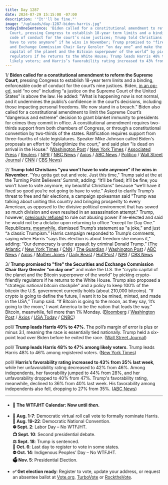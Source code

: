 ```yaml
---
title: Day 1287
date: 2024-07-29 15:15:00 -07:00
description: '"It''ll be fine."'
image: "/uploads/day-1287-biden-harris.jpg"
todayInOneSentence: 'Biden called for a constitutional amendment to reform the Supreme
  Court, pressing Congress to establish 18-year term limits and a binding, enforceable
  code of conduct for the court’s nine justices; Trump told Christians “you won’t
  have to vote anymore” if he wins in November; Trump promised to "fire" the Securities
  and Exchange Commission Chair Gary Gensler “on day one” and make the U.S. the “crypto
  capital of the planet and the Bitcoin superpower of the world” by picking crypto-friendly
  regulators if he returns to the White House; Trump leads Harris 48% to 47% among
  likely voters; and Harris’s favorability rating increased to 43% from 35% last week. '
---
```


1/ **Biden called for a constitutional amendment to reform the Supreme Court**, pressing Congress to establish 18-year term limits and a binding, enforceable code of conduct for the court’s nine justices. Biden, [in an op-ed](https://www.washingtonpost.com/opinions/2024/07/29/joe-biden-reform-supreme-court-presidential-immunity-plan-announcement/), said “no one” including “a justice on the Supreme Court of the United States” is above the law. He added: "What is happening now is not normal, and it undermines the public’s confidence in the court’s decisions, including those impacting personal freedoms. We now stand in a breach.” Biden also called for a constitutional amendment to limit the Supreme Court’s “dangerous and extreme” decision to grant blanket immunity to presidents for crimes they commit in office. A constitutional amendment requires two-thirds support from both chambers of Congress, or through a constitutional convention by two-thirds of the states. Ratification requires support from three-fourths of state legislatures. Speaker Mike Johnson called Biden's proposals an effort to "delegitimize the court," and said plan "is dead on arrival in the House." ([Washington Post](https://www.washingtonpost.com/politics/2024/07/29/biden-supreme-court-reform-ethics-code-term-limits/) / [New York Times](https://www.nytimes.com/2024/07/29/us/politics/biden-supreme-court-austin-texas.html) / [Associated Press](https://apnews.com/article/supreme-court-reform-biden-harris-trump-ffd48f3a2023aeca841bb53c2147ef03) / [Reuters](https://www.reuters.com/world/us/biden-propose-supreme-court-term-limits-binding-code-conduct-2024-07-29/) / [NPR](https://www.npr.org/2024/07/29/nx-s1-5055094/biden-supreme-court) / [NBC News](https://www.nbcnews.com/politics/supreme-court/biden-call-supreme-court-reforms-constitutional-limits-presidential-im-rcna163970) / [Axios](https://www.axios.com/2024/07/29/biden-supreme-court-reform-term-limits-ethics-code) / [ABC News](https://abcnews.go.com/Politics/biden-calls-supreme-court-reforms-amendment-strip-presidents/story?id=112356142) / [Politico](https://www.politico.com/news/2024/07/29/biden-supreme-court-reform-announcement-00171594) / [Wall Street Journal](https://www.wsj.com/politics/policy/biden-to-call-for-supreme-court-reforms-and-overturn-of-presidential-immunity-fe7ce648) / [CNN](https://www.cnn.com/2024/07/29/politics/biden-supreme-court-reform/index.html) / [CBS News](https://www.cbsnews.com/news/biden-supreme-court-reform/))

2/ **Trump told Christians “you won’t have to vote anymore” if he wins in November**. "You gotta get out and vote. Just this time," Trump said at the at the Turning Point Believers’ Summit, adding: “It’ll be fixed; it’ll be fine; you won’t have to vote anymore, my beautiful Christians” because “we’ll have it fixed so good you’re not going to have to vote.” Asked to clarify Trump’s threat to free and fair elections, a campaign spokesman said "Trump was talking about uniting this country and bringing prosperity to every American, as opposed to the divisive political environment that has sowed so much division and even resulted in an assassination attempt." Trump, however, [previously refused](https://whatthefuckjusthappenedtoday.com/2023/12/06/day-1051/#1-trump-refused-to-rule-out-abusing) to rule out abusing power if re-elected and said he would not be a dictator upon returning to office “except for Day One.” Republicans, [meanwhile](https://www.rollingstone.com/politics/politics-news/republicans-shrug-trump-wont-have-to-vote-anymore-1235069608/), dismissed Trump’s statement as "a joke,” and just “a classic Trumpism.” Harris campaign responded to Trump’s comments, saying when Harris "says this election is about freedom she means it," adding: “Our democracy is under assault by criminal Donald Trump.” ([The Atlantic](https://www.theatlantic.com/politics/archive/2024/07/trump-vote-believers-summit/679273/?gift=mIBPPidhhodu0voIJGg1qH_-FS-Cq1IdsyHamr8U3nU) / [New York Times](https://www.nytimes.com/2024/07/27/us/politics/trump-votes-christians.html?unlocked_article_code=1.-U0.99ad.Z58CgfqpBLXD) / [CNN](https://www.cnn.com/politics/live-news/kamala-harris-trump-election-07-27-24?cid=ios_app#h_dd3b126ae92c9959d5e06a803f7b1ab1) / [The Guardian](https://www.theguardian.com/us-news/article/2024/jul/27/trump-speech-no-need-to-vote-future) / [Washington Post](https://www.washingtonpost.com/politics/2024/07/27/trump-faces-backlash-four-years-you-dont-have-vote-again-remark/) / [ABC News](https://abcnews.go.com/Politics/harris-camp-responds-trump-telling-christians-dont-vote/story?id=112338473) / [Axios](https://www.axios.com/2024/07/28/trump-christians-voting-turning-point-speech) / [Mother Jones](https://www.motherjones.com/politics/2024/07/trump-tells-christian-supporters-you-wont-have-to-vote-anymore/) / [Daily Beast](https://www.thedailybeast.com/terrifying-trump-vows-christians-will-never-have-to-vote-again) / [HuffPost](https://www.huffpost.com/entry/lindsey-graham-trump-wont-have-to-vote-again-comments_n_66a65e91e4b0c2bbb131482b) / [NPR](https://www.npr.org/2024/07/27/nx-s1-5054272/trump-christian-wont-vote-anymore-speech) / [CBS News](https://www.cbsnews.com/news/donald-trump-christian-voters-turning-point-action/)

3/ **Trump promised to "fire" the Securities and Exchange Commission Chair Gary Gensler “on day one”** and make the U.S. the “crypto capital of the planet and the Bitcoin superpower of the world” by picking crypto-friendly regulators if he returns to the White House. Trump also proposed a "strategic national bitcoin stockpile" and a policy to keep 100% of the bitcoin the U.S. government currently holds  (about 210,000 bitcoins). “If crypto is going to define the future, I want it to be mined, minted, and made in the USA,” Trump said. “If Bitcoin is going to the moon, as they say, ‘it’s going to the moon,’ I want America to be the nation that leads the way.” Bitcoin, meanwhile, fell more than 1% Monday. ([Bloomberg](https://www.bloomberg.com/news/articles/2024-07-27/trump-pledges-to-fire-gensler-pick-regulators-who-love-crypto) / [Washington Post](https://www.washingtonpost.com/business/2024/07/27/trump-bitcoin-support-2024-cryptocurrency/) / [Axios](https://www.axios.com/2024/07/27/trump-bitcoin-strategic-reserve-fire-gary-gensler-nashville) / [USA Today](https://www.usatoday.com/story/news/politics/elections/2024/07/28/donald-trump-crypto-bitcoin-2024/74578728007/) / [CNBC](https://www.cnbc.com/2024/07/29/crypto-market-today.html))

poll/ **Trump leads Harris 49% to 47%**. The poll’s margin of error is plus or minus 3.1, meaning the race is essentially tied nationally. Trump held a six-point lead over Biden before he exited the race. ([Wall Street Journal](https://www.wsj.com/politics/elections/harris-erases-trumps-lead-wsj-poll-finds-e286144d))

poll/ **Trump leads Harris 48% to 47% among likely voters**. Trump leads Harris 48% to 46% among registered voters. ([New York Times](https://www.nytimes.com/2024/07/25/us/politics/poll-kamala-harris-donald-trump.html))

poll/ **Harris’s favorability rating increased to 43% from 35% last week**, while her unfavorability rating decreased to 42% from 46%. Among independents, her favorability jumped to 44% from 28%, and her unfavorability dropped to 40% from 47%. Trump's favorability rating, meanwhile, declined to 36% from 40% last week. His favorability among independents also fell, dropping to 27% from 35%. ([ABC News](https://abcnews.go.com/Politics/harris-sees-boost-favorability-after-biden-drops-race/story?id=112306763))

---

* #### 📅 The WTFJHT Calendar: Now until *then*.

* **🫏 Aug. 1-7**: Democratic virtual roll call vote to formally nominate Harris. \
  **🫏 Aug. 19-22**: Democratic National Convention.\
  **⛔️ Sept. 2**: Labor Day – No WTFJHT. \
  **📺 Sept. 10**: Second presidential debate.\
  **⚖️ Sept. 18**: Trump is sentenced.\
  **📆 Oct. 6**: Last day to register to vote in some states. \
  **⛔️ Oct. 14**: Indigenous Peoples’ Day – No WTFJHT. \
  **🗳️ Nov. 5**: Presidential Election.

* **✅ Get election ready**: Register to vote, update your address, or request an absentee ballot at [Vote.org](https://www.vote.org/), [TurboVote](https://turbovote.org/) or [RocktheVote](https://www.rockthevote.org/).